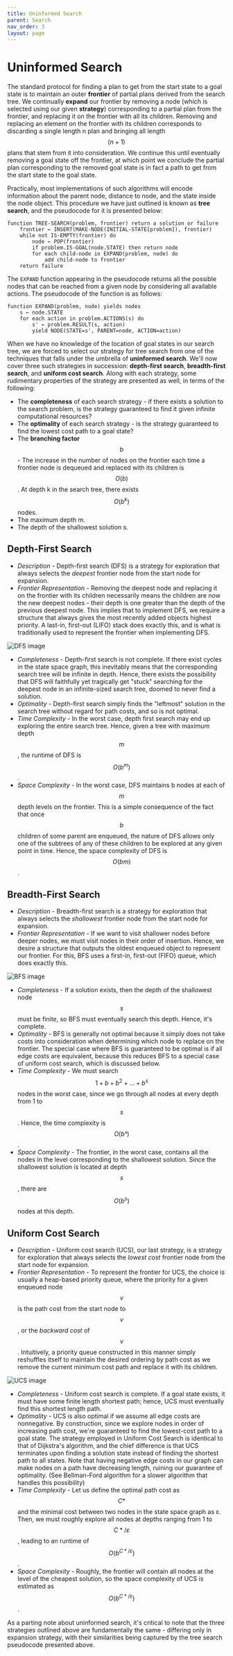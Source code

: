 ```yaml
---
title: Uninformed Search
parent: Search
nav_order: 3
layout: page
---
```


# Uninformed Search

The standard protocol for finding a plan to get from the start state to a goal state is to maintain an outer **frontier** of partial plans derived from the search tree. We continually **expand** our frontier by removing a node (which is selected using our given **strategy**) corresponding to a partial plan from the frontier, and replacing it on the frontier with all its children. Removing and replacing an element on the frontier with its children corresponds to discarding a single length n plan and bringing all length $$(n+1)$$ plans that stem from it into consideration. We continue this until eventually removing a goal state off the frontier, at which point we conclude the partial plan corresponding to the removed goal state is in fact a path to get from the start state to the goal state. 

Practically, most implementations of such algorithms will encode information about the parent node, distance to node, and the state inside the node object. This procedure we have just outlined is known as **tree search**, and the pseudocode for it is presented below:

```
function TREE-SEARCH(problem, frontier) return a solution or failure
    frontier ← INSERT(MAKE-NODE(INITIAL-STATE[problem]), frontier)
    while not IS-EMPTY(frontier) do
        node ← POP(frontier)
        if problem.IS-GOAL(node.STATE) then return node
        for each child-node in EXPAND(problem, node) do
            add child-node to frontier
    return failure
```

The `EXPAND` function appearing in the pseudocode returns all the possible nodes that can be reached from a given node by considering all available actions. The pseudocode of the function is as follows:

```
function EXPAND(problem, node) yields nodes
    s ← node.STATE
    for each action in problem.ACTIONS(s) do
        s' ← problem.RESULT(s, action)
        yield NODE(STATE=s', PARENT=node, ACTION=action)
```

When we have no knowledge of the location of goal states in our search tree, we are forced to select our strategy for tree search from one of the techniques that falls under the umbrella of **uninformed search**. We'll now cover three such strategies in succession: **depth-first search**, **breadth-first search**, and **uniform cost search**. Along with each strategy, some rudimentary properties of the strategy are presented as well, in terms of the following:

- The **completeness** of each search strategy - if there exists a solution to the search problem, is the strategy guaranteed to find it given infinite computational resources?
- The **optimality** of each search strategy - is the strategy guaranteed to find the lowest cost path to a goal state?
- The **branching factor** $$b$$ - The increase in the number of nodes on the frontier each time a frontier node is dequeued and replaced with its children is $$O(b)$$. At depth k in the search tree, there exists $$O(b^{k})$$ nodes.
- The maximum depth m.
- The depth of the shallowest solution s.

## Depth-First Search

- *Description* - Depth-first search (DFS) is a strategy for exploration that always selects the *deepest* frontier node from the start node for expansion. 
- *Frontier Representation* - Removing the deepest node and replacing it on the frontier with its children necessarily means the children are now the new deepest nodes - their depth is one greater than the depth of the previous deepest node. This implies that to implement DFS, we require a structure that always gives the most recently added objects highest priority. A last-in, first-out (LIFO) stack does exactly this, and is what is traditionally used to represent the frontier when implementing DFS.

![DFS image](../assets/images/dfs.png)

- *Completeness* - Depth-first search is not complete. If there exist cycles in the state space graph, this inevitably means that the corresponding search tree will be infinite in depth. Hence, there exists the possibility that DFS will faithfully yet tragically get "stuck" searching for the deepest node in an infinite-sized search tree, doomed to never find a solution.
- *Optimality* - Depth-first search simply finds the "leftmost" solution in the search tree without regard for path costs, and so is not optimal.
- *Time Complexity* - In the worst case, depth first search may end up exploring the entire search tree. Hence, given a tree with maximum depth $$m$$, the runtime of DFS is $$O(b^{m})$$.
- *Space Complexity* - In the worst case, DFS maintains b nodes at each of $$m$$ depth levels on the frontier. This is a simple consequence of the fact that once $$b$$ children of some parent are enqueued, the nature of DFS allows only one of the subtrees of any of these children to be explored at any given point in time. Hence, the space complexity of DFS is $$O(bm)$$.

## Breadth-First Search

- *Description* - Breadth-first search is a strategy for exploration that always selects the *shallowest* frontier node from the start node for expansion. 
- *Frontier Representation* - If we want to visit shallower nodes before deeper nodes, we must visit nodes in their order of insertion. Hence, we desire a structure that outputs the oldest enqueued object to represent our frontier. For this, BFS uses a first-in, first-out (FIFO) queue, which does exactly this.

![BFS image](../assets/images/bfs.png)

- *Completeness* - If a solution exists, then the depth of the shallowest node $$s$$ must be finite, so BFS must eventually search this depth. Hence, it's complete.
- *Optimality* - BFS is generally not optimal because it simply does not take costs into consideration when determining which node to replace on the frontier. The special case where BFS is guaranteed to be optimal is if all edge costs are equivalent, because this reduces BFS to a special case of uniform cost search, which is discussed below.
- *Time Complexity* - We must search $$1 + b + b^{2} + ... + b^{s}$$ nodes in the worst case, since we go through all nodes at every depth from 1 to $$s$$. Hence, the time complexity is $$O(bˢ)$$.
- *Space Complexity* - The frontier, in the worst case, contains all the nodes in the level corresponding to the shallowest solution. Since the shallowest solution is located at depth $$s$$, there are $$O(b^{s})$$ nodes at this depth.

## Uniform Cost Search

- *Description* - Uniform cost search (UCS), our last strategy, is a strategy for exploration that always selects the *lowest cost* frontier node from the start node for expansion.
- *Frontier Representation* - To represent the frontier for UCS, the choice is usually a heap-based priority queue, where the priority for a given enqueued node $$v$$ is the path cost from the start node to $$v$$, or the *backward cost* of $$v$$. Intuitively, a priority queue constructed in this manner simply reshuffles itself to maintain the desired ordering by path cost as we remove the current minimum cost path and replace it with its children.

![UCS image](../assets/images/ucs.png)

- *Completeness* - Uniform cost search is complete. If a goal state exists, it must have some finite length shortest path; hence, UCS must eventually find this shortest length path.
- *Optimality* - UCS is also optimal if we assume all edge costs are nonnegative. By construction, since we explore nodes in order of increasing path cost, we're guaranteed to find the lowest-cost path to a goal state. The strategy employed in Uniform Cost Search is identical to that of Dijkstra's algorithm, and the chief difference is that UCS terminates upon finding a solution state instead of finding the shortest path to all states. Note that having negative edge costs in our graph can make nodes on a path have decreasing length, ruining our guarantee of optimality. (See Bellman-Ford algorithm for a slower algorithm that handles this possibility)
- *Time Complexity* - Let us define the optimal path cost as $$C*$$ and the minimal cost between two nodes in the state space graph as ε. Then, we must roughly explore all nodes at depths ranging from 1 to $$C*/ε$$, leading to an runtime of $$O(b^{C*/ε})$$.
- *Space Complexity* - Roughly, the frontier will contain all nodes at the level of the cheapest solution, so the space complexity of UCS is estimated as $$O(b^{C*/ε})$$.

As a parting note about uninformed search, it's critical to note that the three strategies outlined above are fundamentally the same - differing only in expansion strategy, with their similarities being captured by the tree search pseudocode presented above.